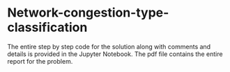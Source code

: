 # Network-congestion-type-classification

The entire step by step code for the solution along with comments and details is provided in the Jupyter Notebook.
The pdf file contains the entire report for the problem.
